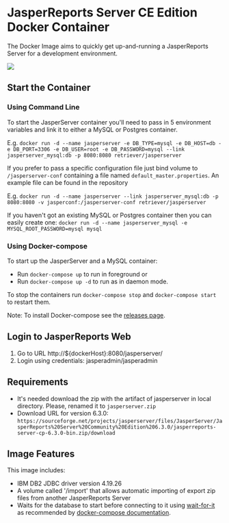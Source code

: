 # JasperReports Server CE Edition Docker Container

The Docker Image aims to quickly get up-and-running a JasperReports Server for a development environment.

[![](https://images.microbadger.com/badges/image/retriever/jasperserver.svg)](https://microbadger.com/images/retriever/jasperserver "Get your own image badge on microbadger.com")

## Start the Container

### Using Command Line

To start the JasperServer container you'll need to pass in 5 environment variables and link it to either a MySQL or Postgres container.

E.g. `docker run -d --name jasperserver -e DB_TYPE=mysql -e DB_HOST=db -e DB_PORT=3306 -e DB_USER=root -e DB_PASSWORD=mysql --link jasperserver_mysql:db -p 8080:8080 retriever/jasperserver`

If you prefer to pass a specific configuration file just bind volume to `/jasperserver-conf` containing a file named `default_master.properties`. An example file can be found in the repository

E.g. `docker run -d --name jasperserver --link jasperserver_mysql:db -p 8080:8080 -v jasperconf:/jasperserver-conf retriever/jasperserver`

If you haven't got an existing MySQL or Postgres container then you can easily create one:
`docker run -d --name jasperserver_mysql -e MYSQL_ROOT_PASSWORD=mysql mysql`


### Using Docker-compose

To start up the JasperServer and a MySQL container:

* Run `docker-compose up` to run in foreground or
* Run `docker-compose up -d` to run as in daemon mode.

To stop the containers run `docker-compose stop` and `docker-compose start` to restart them.

Note: To install Docker-compose see the [releases page](https://github.com/docker/compose/releases).


## Login to JasperReports Web

1. Go to URL http://${dockerHost}:8080/jasperserver/
2. Login using credentials: jasperadmin/jasperadmin

## Requirements
* It's needed download the zip with the artifact of jasperserver in local directory. Please, renamed it to `jasperserver.zip`
* Download URL for version 6.3.0: `https://sourceforge.net/projects/jasperserver/files/JasperServer/JasperReports%20Server%20Community%20Edition%206.3.0/jasperreports-server-cp-6.3.0-bin.zip/download `

## Image Features
This image includes:
* IBM DB2 JDBC driver version 4.19.26
* A volume called '/import' that allows automatic importing of export zip files from another JasperReports Server
* Waits for the database to start before connecting to it using [wait-for-it](https://github.com/vishnubob/wait-for-it) as recommended by [docker-compose documentation](https://docs.docker.com/compose/startup-order/).
